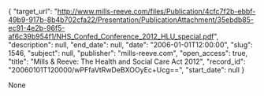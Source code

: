 {
  "target_url": "http://www.mills-reeve.com/files/Publication/4cfc7f2b-ebbf-49b9-917b-8b4b702cfa22/Presentation/PublicationAttachment/35ebdb85-ec91-4e2b-96f5-af6c39b954f1/NHS_Confed_Conference_2012_HLU_special.pdf", 
  "description": null, 
  "end_date": null, 
  "date": "2006-01-01T12:00:00", 
  "slug": 1546, 
  "subject": null, 
  "publisher": "mills-reeve.com", 
  "open_access": true, 
  "title": "Mills & Reeve: The Health and Social Care Act 2012", 
  "record_id": "20060101T120000/wPFfaVtRwDeBXOOyEc+Ucg==", 
  "start_date": null
}

None